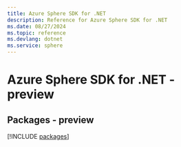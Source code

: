 ```yaml
---
title: Azure Sphere SDK for .NET
description: Reference for Azure Sphere SDK for .NET
ms.date: 08/27/2024
ms.topic: reference
ms.devlang: dotnet
ms.service: sphere
---
```

# Azure Sphere SDK for .NET - preview
## Packages - preview
[!INCLUDE [packages](sphere-index.md)]